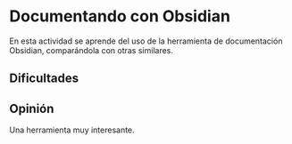 # Documentando con Obsidian
En esta actividad se aprende del uso de la herramienta de documentación Obsidian, comparándola con otras similares.
## Dificultades

## Opinión
Una herramienta muy interesante.
